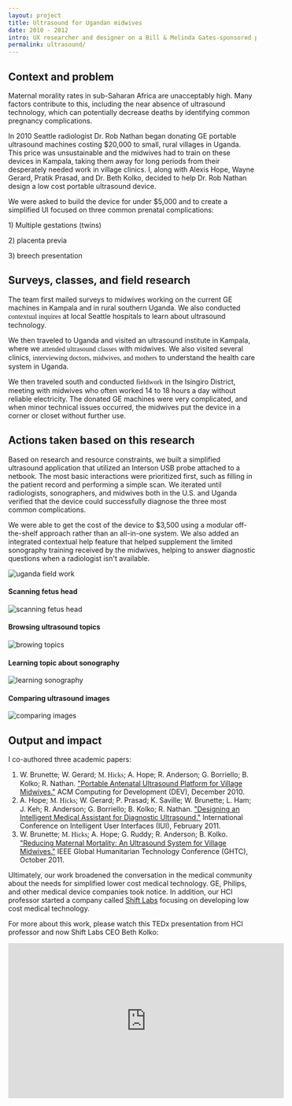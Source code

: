 ```yaml
---
layout: project
title: Ultrasound for Ugandan midwives
date: 2010 - 2012
intro: UX researcher and designer on a Bill & Melinda Gates-sponsored project focused on building a low-cost ultrasound device for midwives in developing regions, specifically for women working in rural environments.
permalink: ultrasound/
---
```


<div class="page-content"></div>

 <div class="page-content-alternative">
  <div class="wrapper">
    <div class="grid-display">
      <div class="row projectBody">
       <div class="col-2">
       </div>
       <div class="col-8">
       	<h2 class="projectTitle">Context and problem</h2>
        <p>Maternal morality rates in sub-Saharan Africa are unacceptably high. Many factors contribute to this, including the near absence of ultrasound technology, which can potentially decrease deaths by identifying common pregnancy complications.</p>
        <p>In 2010 Seattle radiologist Dr. Rob Nathan began donating GE portable ultrasound machines costing $20,000 to small, rural villages in Uganda. This price was unsustainable and the midwives had to train on these devices in Kampala, taking them away for long periods from their desperately needed work in village clinics. I, along with Alexis Hope, Wayne Gerard, Pratik Prasad, and Dr. Beth Kolko, decided to help Dr. Rob Nathan design a low cost portable ultrasound device.</p>
        <p>We were asked to build the device for under $5,000 and to create a simplified UI focused on three common prenatal complications:</p>
        <p>1) Multiple gestations (twins)</p>
        <p>2) placenta previa</p>
        <p>3) breech presentation</p>
    	</div>
      </div>
    </div>

  </div>
</div>


<div class="page-content">

  <div class="wrapper">
    <div class="grid-display">
      <div class="row">
       <div class="col-2">
       </div>
       <div class="col-8">
       	<h2 class="projectTitle">Surveys, classes, and field research</h2>
        <p>The team first mailed surveys to midwives working on the current GE machines in Kampala and in rural southern Uganda. We also conducted <span style="font-family:GT-Walsheim-Medium">contextual inquires</span> at local Seattle hospitals to learn about ultrasound technology.</p>
        <p>We then traveled to Uganda and visited an ultrasound institute in Kampala, where we <span style="font-family:GT-Walsheim-Medium">attended ultrasound classes</span> with midwives. We also visited several clinics, <span style="font-family:GT-Walsheim-Medium">interviewing doctors, midwives, and mothers</span> to understand the health care system in Uganda.</p>
<p> We then traveled south and conducted <span style="font-family:GT-Walsheim-Medium">fieldwork</span> in the Isingiro District, meeting with midwives who often worked 14 to 18 hours a day without reliable electricity. The donated GE machines were very complicated, and when minor technical issues occurred, the midwives put the device in a corner or closet without further use.</p>
      </div>
    </div>
  </div>

</div>
</div>



<div class="page-content-alternative">
  <div class="wrapper">
    <div class="grid-display">
      <div class="row projectBody">
       <div class="col-2">
       </div>
       <div class="col-8">
       	<h2 class="projectTitle">Actions taken based on this research</h2>
        <p>Based on research and resource constraints, we built a simplified ultrasound application that utilized an Interson USB probe attached to a netbook. The most basic interactions were prioritized first, such as filling in the patient record and performing a simple scan. We iterated until radiologists, sonographers, and midwives both in the U.S. and Uganda verified that the device could successfully diagnose the three most common complications.</p>
        <p>We were able to get the cost of the device to $3,500 using a modular off-the-shelf approach rather than an all-in-one system. We also added an integrated contextual help feature that helped supplement the limited sonography training received by the midwives, helping to answer diagnostic questions when a radiologist isn't available.</p>
        <img src="../assets/images/midwife2.jpg" alt="uganda field work">
        <h4 class="projectImage">Scanning fetus head</h4>
        <img src="../assets/images/ultrasound11.png" alt="scanning fetus head">
        <h4 class="projectImage">Browsing ultrasound topics</h4>
        <img src="../assets/images/ultrasound2.png" alt="browing topics">
        <h4 class="projectImage">Learning topic about sonography</h4>
        <img src="../assets/images/ultrasound12.png" alt="learning sonography">
        <h4 class="projectImage">Comparing ultrasound images</h4>
        <img src="../assets/images/ultrasound13.png" alt="comparing images">
      </div>
    </div>
  
  </div>

</div>
</div>


<div class="page-content">

  <div class="wrapper">
    <div class="grid-display">
      <div class="row">
       <div class="col-2">
       </div>
       <div class="col-8">
       <h2 class="projectTitle">Output and impact</h2>
        <p>
        I co-authored three academic papers:</p>
        <ol>
          <li class="objectiveResearchList">W. Brunette; W. Gerard; <span style="font-family:GT-Walsheim-Medium">M. Hicks</span>; A. Hope; R. Anderson; G. Borriello; B. Kolko; R. Nathan. <a href="../assets/papers/Ultrasound-Dev2010.pdf">"Portable Antenatal Ultrasound Platform for Village Midwives."</a> ACM Computing for Development (DEV), December 2010.</li>
          <li class="objectiveResearchList">A. Hope; <span style="font-family:GT-Walsheim-Medium">M. Hicks</span>; W. Gerard; P. Prasad; K. Saville; W. Brunette; L. Ham; J. Keh; R. Anderson; G. Borriello; B. Kolko; R. Nathan. <a href="../assets/papers/UltrasoundAssistantIUI4DR.pdf">"Designing an Intelligent Medical Assistant for Diagnostic Ultrasound."</a>  International Conference on Intelligent User Interfaces (IUI), February 2011.</li>
          <li class="objectiveResearchList">W. Brunette; <span style="font-family:GT-Walsheim-Medium">M. Hicks</span>; A. Hope; G. Ruddy; R. Anderson; B. Kolko. <a href="../assets/papers/IEEEGHTCUltrasound2011.pdf">"Reducing Maternal Mortality: An Ultrasound System for Village Midwives."</a> IEEE Global Humanitarian Technology Conference (GHTC), October 2011.</li>
        </ol>
<p>
         Ultimately, our work broadened the conversation in the medical community about the needs for simplified lower cost medical technology. GE, Philips, and other medical device companies took notice. In addition, our HCI professor started a company called <a href="http://www.shiftlabs.com/">Shift Labs</a> focusing on developing low cost medical technology.</p>
        <p>For more about this work, please watch this TEDx presentation from HCI professor and now Shift Labs CEO Beth Kolko:</p>
      </div>
    </div>
  </div>

</div>
<div class="embed-container"><iframe width="560" height="315" src="https://www.youtube.com/embed/1HqZXMXrJsg" frameborder="0" allow="accelerometer; autoplay; encrypted-media; gyroscope; picture-in-picture" allowfullscreen></iframe></div>
</div>


